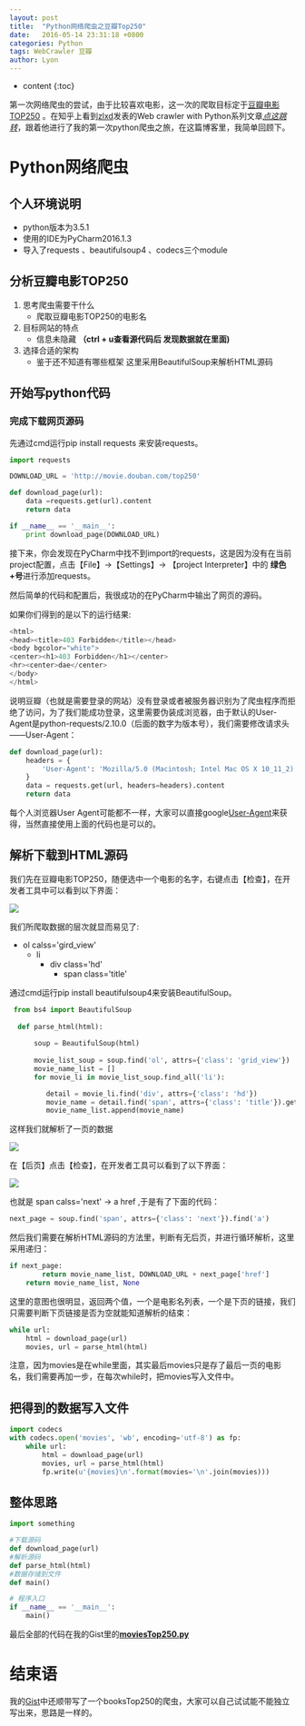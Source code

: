 ```yaml
---
layout: post
title:  "Python网络爬虫之豆瓣Top250"
date:   2016-05-14 23:31:18 +0800
categories: Python
tags: WebCrawler 豆瓣  
author: Lyon
---
```

* content
{:toc}

第一次网络爬虫的尝试，由于比较喜欢电影，这一次的爬取目标定于[豆瓣电影TOP250](https://movie.douban.com/top250) 。在知乎上看到[zlxd](https://www.zhihu.com/people/xlzd)发表的Web crawler with Python系列文章[*点这跳转*](https://www.zhihu.com/people/xlzd/posts)，跟着他进行了我的第一次python爬虫之旅，在这篇博客里，我简单回顾下。







# Python网络爬虫

## 个人环境说明

- python版本为3.5.1
- 使用的IDE为PyCharm2016.1.3
- 导入了requests 、beautifulsoup4 、codecs三个module



## 分析豆瓣电影TOP250

1. 思考爬虫需要干什么
   - 爬取豆瓣电影TOP250的电影名
2. 目标网站的特点
   - 信息未隐藏 **（ctrl + u查看源代码后 发现数据就在里面)**
3. 选择合适的架构
   - 鉴于还不知道有哪些框架 这里采用BeautifulSoup来解析HTML源码



##  开始写python代码

### 完成下载网页源码

先通过cmd运行pip install requests 来安装requests。


```python
import requests

DOWNLOAD_URL = 'http://movie.douban.com/top250'

def download_page(url):
    data =requests.get(url).content
    return data

if __name__ == '__main__':
    print download_page(DOWNLOAD_URL)
```
接下来，你会发现在PyCharm中找不到import的requests，这是因为没有在当前project配置，点击【File】->【Settings】-> 【project Interpreter】中的 **绿色+号**进行添加requests。

然后简单的代码和配置后，我很成功的在PyCharm中输出了网页的源码。

如果你们得到的是以下的运行结果:

```python
<html>
<head><title>403 Forbidden</title></head>
<body bgcolor="white">
<center><h1>403 Forbidden</h1></center>
<hr><center>dae</center>
</body>
</html>
```

说明豆瓣（也就是需要登录的网站）没有登录或者被服务器识别为了爬虫程序而拒绝了访问，为了我们能成功登录，这里需要伪装成浏览器，由于默认的User-Agent是python-requests/2.10.0（后面的数字为版本号），我们需要修改请求头——User-Agent：

```python
def download_page(url):
    headers = {
        'User-Agent': 'Mozilla/5.0 (Macintosh; Intel Mac OS X 10_11_2) 		AppleWebKit/537.36 (KHTML, like Gecko) Chrome/47.0.2526.80 Safari/537.36'
    }
    data = requests.get(url, headers=headers).content
    return data
```

每个人浏览器User Agent可能都不一样，大家可以直接google[User-Agent](http://whatsmyuseragent.com/)来获得，当然直接使用上面的代码也是可以的。



## 解析下载到HTML源码

我们先在豆瓣电影TOP250，随便选中一个电影的名字，右键点击【检查】，在开发者工具中可以看到以下界面：

![](http://i4.buimg.com/158788235323c04d.png)

我们所爬取数据的层次就显而易见了:

- ol calss='gird_view'
  - li
    - div class='hd'
      - span class='title'

通过cmd运行pip install beautifulsoup4来安装BeautifulSoup。

```python
 from bs4 import BeautifulSoup
  
  def parse_html(html):
  
      soup = BeautifulSoup(html)
  
      movie_list_soup = soup.find('ol', attrs={'class': 'grid_view'})
 	  movie_name_list = []
      for movie_li in movie_list_soup.find_all('li'):

         detail = movie_li.find('div', attrs={'class': 'hd'})
         movie_name = detail.find('span', attrs={'class': 'title'}).getText()
         movie_name_list.append(movie_name)

```

这样我们就解析了一页的数据



![](http://i4.buimg.com/bdd2804db7955f74.png)

在【后页】点击【检查】，在开发者工具可以看到了以下界面：

![](http://i4.buimg.com/1f08742c1fdce852.png)

也就是 span  calss='next'   -> a href ,于是有了下面的代码：

```python 
next_page = soup.find('span', attrs={'class': 'next'}).find('a')
```



然后我们需要在解析HTML源码的方法里，判断有无后页，并进行循环解析，这里采用递归：

```python
if next_page:
        return movie_name_list, DOWNLOAD_URL + next_page['href']
    return movie_name_list, None
```



这里的意图也很明显，返回两个值，一个是电影名列表，一个是下页的链接，我们只需要判断下页链接是否为空就能知道解析的结束：

```python
while url:
    html = download_page(url)
    movies, url = parse_html(html)
```

注意，因为movies是在while里面，其实最后movies只是存了最后一页的电影名，我们需要再加一步，在每次while时，把movies写入文件中。



## 把得到的数据写入文件

```python
import codecs
with codecs.open('movies', 'wb', encoding='utf-8') as fp:
    while url:
        html = download_page(url)
        movies, url = parse_html(html)         		 
        fp.write(u'{movies}\n'.format(movies='\n'.join(movies)))
```



## 整体思路

```python
import something 

#下载源码
def download_page(url)   
#解析源码
def parse_html(html)
#数据存储到文件
def main()

# 程序入口
if __name__ == '__main__':
    main()

```

最后全部的代码在我的Gist里的[**moviesTop250.py**](https://gist.github.com/LyonUp/cc10ceae37e4473db7805fadc4fd13a7)



# 结束语

我的[Gist](https://gist.github.com/LyonUp)中还顺带写了一个booksTop250的爬虫，大家可以自己试试能不能独立写出来，思路是一样的。